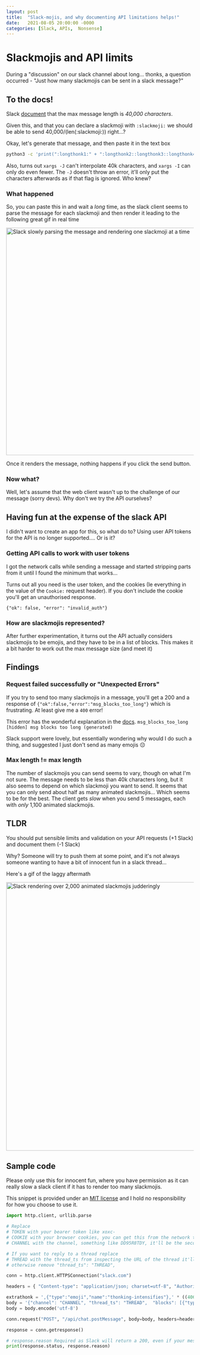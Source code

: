 ```yaml
---
layout: post
title:  "Slack-mojis, and why documenting API limitations helps!"
date:   2021-08-05 20:00:00 -0000
categories: [Slack, APIs,  Nonsense]
---
```

# Slackmojis and API limits
During a "discussion" on our slack channel about long... thonks, a question occurred - "Just how many slackmojis can be sent in a slack message?"

## To the docs!
Slack [document](https://api.slack.com/changelog/2018-04-truncating-really-long-messages) that the max message length is *40,000 characters*.

Given this, and that you can declare a slackmoji with `:slackmoji:` we should be able to send 40,000/(len(:slackmoji:)) right...?

Okay, let's generate that message, and then paste it in the text box

```bash
python3 -c 'print(":longthonk1:" + ":longthonk2::longthonk3::longthonk4:" * ((40000- len(":longthonk1:") - len(":longthonk5:") )// len(":longthonk2::longthonk3::longthonk4:")) + ":longthonk5:")'
```

Also, turns out `xargs -J` can't interpolate 40k characters, and `xargs -I` can only do even fewer. The `-J` doesn't throw an error, it'll only put the characters afterwards as if that flag is ignored. Who knew?

### What happened
So, you can paste this in and wait a *long* time, as the slack client seems to parse the message for each slackmoji and then render it leading to the following great gif in real time

<img src="/static/2021-08-05-always-document-api-limitations/slow-decoding.gif" alt="Slack slowly parsing the message and rendering one slackmoji at a time"  width="610" />

Once it renders the message, nothing happens if you click the send button.

### Now what?
Well, let's assume that the web client wasn't up to the challenge of our message (sorry devs). Why don't we try the API ourselves?

## Having fun at the expense of the slack API
I didn't want to create an app for this, so what do to? Using user API tokens for the API is no longer supported.... Or is it?

### Getting API calls to work with user tokens
I got the network calls while sending a message and started stripping parts from it until I found the minimum that works...

Turns out all you need is the user token, and the cookies (Ie everything in the value of the `Cookie:` request header). If you don't include the cookie you'll get an unauthorised response.

```{"ok": false, "error": "invalid_auth"}```

### How are slackmojis represented?

After further experimentation, it turns out the API actually considers slackmojis to be emojis, and they have to be in a list of blocks. This makes it a bit harder to work out the max message size (and meet it)

## Findings

### Request failed successfully or "Unexpected Errors"
If you try to send too many slackmojis in a message, you'll get a 200 and a response of `{"ok":false,"error":"msg_blocks_too_long"}` which is frustrating. At least give me a `400` error!

This error has the wonderful explanation in the [docs](https://api.slack.com/methods/chat.postMessage#errors).
```msg_blocks_too_long [hidden]	msg blocks too long (generated)```

Slack support were lovely, but essentially wondering why would I do such a thing, and suggested I just don't send as many emojis 😔

### Max length != max length
The number of slackmojis you can send seems to vary, though on what I'm not sure. The message needs to be less than 40k characters long, but it also seems to depend on which slackmoji you want to send. It seems that you can only send about half as many animated slackmojis... Which seems to be for the best. The client gets *slow* when you send 5 messages, each with *only* 1,100 animated slackmojis.


## TLDR
You should put sensible limits and validation on your API requests (+1 Slack) and document them (-1 Slack)

Why? Someone will try to push them at some point, and it's not always someone wanting to have a bit of innocent fun in a slack thread...

Here's a gif of the laggy aftermath

<img src="/static/2021-08-05-always-document-api-limitations/laggy-rendering.gif" alt="Slack rendering over 2,000 animated slackmojis judderingly"  width="720" />

## Sample code
Please only use this for innocent fun, where you have permission as it can really slow a slack client if it has to render too many slackmojis.

This snippet is provided under an [MIT license](https://github.com/git/git-scm.com/blob/main/MIT-LICENSE.txt) and I hold no responsibility for how you choose to use it.

```python
import http.client, urllib.parse

# Replace
# TOKEN with your bearer token like xoxc-
# COOKIE with your browser cookies, you can get this from the network tab
# CHANNEL with the channel, something like DD95R8TDY, it'll be the second level in your browser ie $2 in https://app.slack.com/client/$1/$2

# If you want to reply to a thread replace
# THREAD with the thread_ts from inspecting the URL of the thread it'll be the fourth level in your browser ie $3 in  https://app.slack.com/client/$1/$2/thread/$2-$3
# otherwise remove "thread_ts": "THREAD",

conn = http.client.HTTPSConnection("slack.com")

headers = { "Content-type": "application/json; charset=utf-8", "Authorization": "Bearer TOKEN", "cookie": "COOKIE"}

extrathonk = ',{"type":"emoji","name":"thonking-intensifies"},' * ((40600 - len('{"type":"emoji","name":"thonking-intensifies"}') - len(',{"type":"emoji","name":"thonking-intensifies"}') ) // len(',{"type":"emoji","name":"thonking-intensifies"},')) + ',{"type":"emoji","name":"thonking-intensifies"}'
body = '{"channel": "CHANNEL", "thread_ts": "THREAD",  "blocks": [{"type":"rich_text","elements":[{"type":"rich_text_section","elements":[{"type":"text","text":"‎"}, %s]}]}]}' % extrathonk
body = body.encode('utf-8')

conn.request("POST", "/api/chat.postMessage", body=body, headers=headers)

response = conn.getresponse()

# response.reason Required as Slack will return a 200, even if your message fails due to "msg_blocks_too_long".
print(response.status, response.reason)

```

